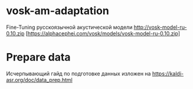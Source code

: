 # vosk-am-adaptation

Fine-Tuning русскоязычной акустической модели http://vosk-model-ru-0.10.zip [https://alphacephei.com/vosk/models/vosk-model-ru-0.10.zip]

# Prepare data
Исчерпывающий гайд по подготовке данных изложен на https://kaldi-asr.org/doc/data_prep.html
